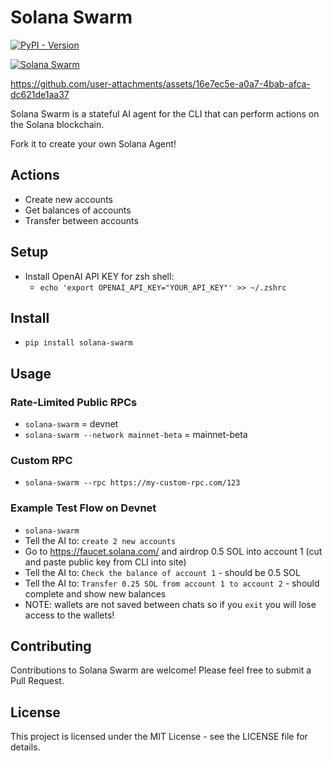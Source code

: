 # Solana Swarm

[![PyPI - Version](https://img.shields.io/pypi/v/solana-swarm)](https://pypi.org/project/solana-swarm/)

[![Solana Swarm](https://cdn.cometheart.com/solana-swarm-logo.jpeg)](https://solana-swarm.com)



https://github.com/user-attachments/assets/16e7ec5e-a0a7-4bab-afca-dc621de1aa37



Solana Swarm is a stateful AI agent for the CLI that can perform actions on the Solana blockchain.

Fork it to create your own Solana Agent!

## Actions
* Create new accounts
* Get balances of accounts
* Transfer between accounts

## Setup
* Install OpenAI API KEY for zsh shell:
    * `echo 'export OPENAI_API_KEY="YOUR_API_KEY"' >> ~/.zshrc`

## Install
* `pip install solana-swarm`

## Usage

### Rate-Limited Public RPCs
* `solana-swarm` = devnet
* `solana-swarm --network mainnet-beta` = mainnet-beta

### Custom RPC
* `solana-swarm --rpc https://my-custom-rpc.com/123`

### Example Test Flow on Devnet
* `solana-swarm`
* Tell the AI to: `create 2 new accounts`
* Go to https://faucet.solana.com/ and airdrop 0.5 SOL into account 1 (cut and paste public key from CLI into site)
* Tell the AI to: `Check the balance of account 1` - should be 0.5 SOL
* Tell the AI to: `Transfer 0.25 SOL from account 1 to account 2` - should complete and show new balances
* NOTE: wallets are not saved between chats so if you `exit` you will lose access to the wallets!

## Contributing
Contributions to Solana Swarm are welcome! Please feel free to submit a Pull Request.

## License
This project is licensed under the MIT License - see the LICENSE file for details.
